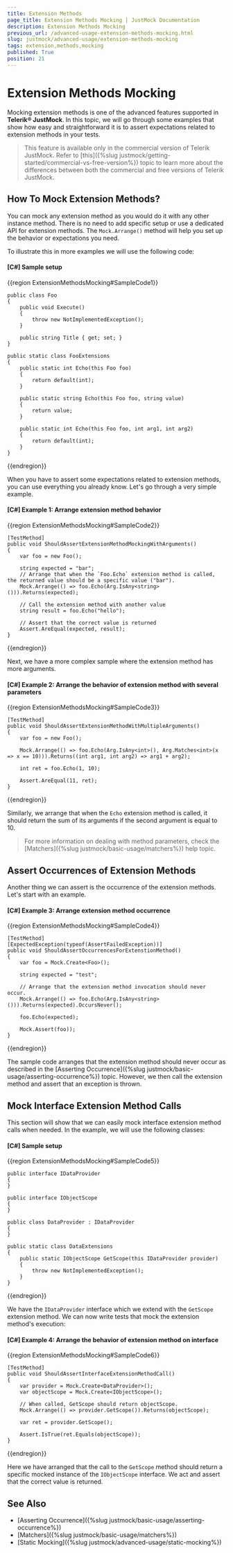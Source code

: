 ```yaml
---
title: Extension Methods
page_title: Extension Methods Mocking | JustMock Documentation
description: Extension Methods Mocking
previous_url: /advanced-usage-extension-methods-mocking.html
slug: justmock/advanced-usage/extension-methods-mocking
tags: extension,methods,mocking
published: True
position: 21
---
```


# Extension Methods Mocking

Mocking extension methods is one of the advanced features supported in __Telerik®  JustMock__. In this topic, we will go through some examples that show how easy and straightforward it is to assert expectations related to extension methods in your tests.

> This feature is available only in the commercial version of Telerik JustMock. Refer to [this]({%slug justmock/getting-started/commercial-vs-free-version%}) topic to learn more about the differences between both the commercial and free versions of Telerik JustMock.

## How To Mock Extension Methods?

You can mock any extension method as you would do it with any other instance method. There is no need to add specific setup or use a dedicated API for extension methods. The `Mock.Arrange()` method will help you set up the behavior or expectations you need. 

To illustrate this in more examples we will use the following code:

#### __[C#] Sample setup__

{{region ExtensionMethodsMocking#SampleCode1}}
    
    public class Foo
    {
        public void Execute()
        {
            throw new NotImplementedException();
        }
    
        public string Title { get; set; }
    }
    
    public static class FooExtensions
    {
        public static int Echo(this Foo foo)
        {
            return default(int);
        }
    
        public static string Echo(this Foo foo, string value)
        {
            return value;
        }
    
        public static int Echo(this Foo foo, int arg1, int arg2)
        {
            return default(int);
        }
    }
{{endregion}}


When you have to assert some expectations related to extension methods, you can use everything you already know. Let's go through a very simple example.

#### __[C#] Example 1: Arrange extension method behavior__

{{region ExtensionMethodsMocking#SampleCode2}}

    [TestMethod]
    public void ShouldAssertExtensionMethodMockingWithArguments()
    {
        var foo = new Foo();
    
        string expected = "bar";
        // Arrange that when the `Foo.Echo` extension method is called, the returned value should be a specific value ("bar").
        Mock.Arrange(() => foo.Echo(Arg.IsAny<string>())).Returns(expected);
    
        // Call the extension method with another value
        string result = foo.Echo("hello");
    
        // Assert that the correct value is returned
        Assert.AreEqual(expected, result);
    }
{{endregion}}


Next, we have a more complex sample where the extension method has more arguments.

#### __[C#] Example 2: Arrange the behavior of extension method with several parameters__

{{region ExtensionMethodsMocking#SampleCode3}}
  
    [TestMethod]
    public void ShouldAssertExtensionMethodWithMultipleArguments()
    {
        var foo = new Foo();
    
        Mock.Arrange(() => foo.Echo(Arg.IsAny<int>(), Arg.Matches<int>(x => x == 10))).Returns((int arg1, int arg2) => arg1 + arg2);
    
        int ret = foo.Echo(1, 10);
    
        Assert.AreEqual(11, ret);
    }
{{endregion}}


Similarly, we arrange that when the `Echo` extension method is called, it should return the sum of its arguments if the second argument is equal to 10.

>For more information on dealing with method parameters, check the [Matchers]({%slug justmock/basic-usage/matchers%}) help topic.

## Assert Occurrences of Extension Methods

Another thing we can assert is the occurrence of the extension methods. Let's start with an example.

#### __[C#] Example 3: Arrange extension method occurrence__

{{region ExtensionMethodsMocking#SampleCode4}}

	[TestMethod]
	[ExpectedException(typeof(AssertFailedException))]
	public void ShouldAssertOccurrencesForExtenstionMethod()
	{
	    var foo = Mock.Create<Foo>();
	
	    string expected = "test";
	
	    // Arrange that the extension method invocation should never occur.
	    Mock.Arrange(() => foo.Echo(Arg.IsAny<string>())).Returns(expected).OccursNever();
	
	    foo.Echo(expected);
	
	    Mock.Assert(foo));
	}
{{endregion}}


The sample code arranges that the extension method should never occur as described in the [Asserting Occurrence]({%slug justmock/basic-usage/asserting-occurrence%}) topic. However, we then call the extension method and assert that an exception is thrown.

## Mock Interface Extension Method Calls

This section will show that we can easily mock interface extension method calls when needed. In the example, we will use the following classes:

#### __[C#] Sample setup__

{{region ExtensionMethodsMocking#SampleCode5}}

	public interface IDataProvider
	{
	}
	
	public interface IObjectScope
	{
	}
	
	public class DataProvider : IDataProvider
	{
	}
	
	public static class DataExtensions
	{
	    public static IObjectScope GetScope(this IDataProvider provider)
	    {
	        throw new NotImplementedException();
	    }
	}
{{endregion}}


We have the `IDataProvider` interface which we extend with the `GetScope` extension method. We can now write tests that mock the extension method's execution:

#### __[C#] Example 4: Arrange the behavior of extension method on interface__
  
{{region ExtensionMethodsMocking#SampleCode6}}

	[TestMethod]
	public void ShouldAssertInterfaceExtensionMethodCall()
	{
	    var provider = Mock.Create<DataProvider>();
	    var objectScope = Mock.Create<IObjectScope>();
	
	    // When called, GetScope should return objectScope.
	    Mock.Arrange(() => provider.GetScope()).Returns(objectScope);
	
	    var ret = provider.GetScope();
	
	    Assert.IsTrue(ret.Equals(objectScope));
	}
{{endregion}}


Here we have arranged that the call to the `GetScope` method should return a specific mocked instance of the `IObjectScope` interface. We act and assert that the correct value is returned.

## See Also

* [Asserting Occurrence]({%slug justmock/basic-usage/asserting-occurrence%})
* [Matchers]({%slug justmock/basic-usage/matchers%})
* [Static Mocking]({%slug justmock/advanced-usage/static-mocking%})